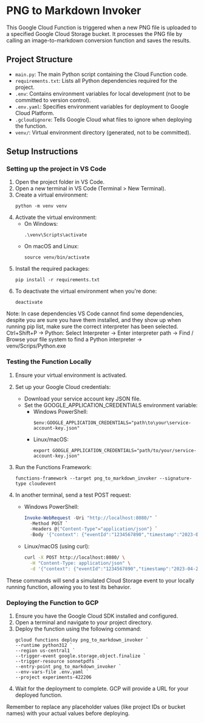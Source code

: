 # PNG to Markdown Invoker

This Google Cloud Function is triggered when a new PNG file is uploaded to a specified Google Cloud Storage bucket. It processes the PNG file by calling an image-to-markdown conversion function and saves the results.

## Project Structure

- `main.py`: The main Python script containing the Cloud Function code.
- `requirements.txt`: Lists all Python dependencies required for the project.
- `.env`: Contains environment variables for local development (not to be committed to version control).
- `.env.yaml`: Specifies environment variables for deployment to Google Cloud Platform.
- `.gcloudignore`: Tells Google Cloud what files to ignore when deploying the function.
- `venv/`: Virtual environment directory (generated, not to be committed).

## Setup Instructions

### Setting up the project in VS Code

1. Open the project folder in VS Code.
2. Open a new terminal in VS Code (Terminal > New Terminal).
3. Create a virtual environment:
   ```
   python -m venv venv
   ```
4. Activate the virtual environment:
   - On Windows:
     ```
     .\venv\Scripts\activate
     ```
   - On macOS and Linux:
     ```
     source venv/bin/activate
     ```
5. Install the required packages:
   ```
   pip install -r requirements.txt
   ```
6. To deactivate the virtual environment when you're done:
   ```
   deactivate
   ```

Note: In case dependencies VS Code cannot find some dependencies, despite you are sure you have them installed, and they show up when running pip list, make sure the correct interpreter has been selected. Ctrl+Shift+P -> Python: Select Interpreter -> Enter interpreter path -> Find / Browse your file system to find a Python interpreter -> venv/Scrips/Python.exe

### Testing the Function Locally

1. Ensure your virtual environment is activated.
2. Set up your Google Cloud credentials:
   - Download your service account key JSON file.
   - Set the GOOGLE_APPLICATION_CREDENTIALS environment variable:
     - Windows PowerShell:
       ```
       $env:GOOGLE_APPLICATION_CREDENTIALS="path\to\your\service-account-key.json"
       ```
     - Linux/macOS:
       ```
       export GOOGLE_APPLICATION_CREDENTIALS="path/to/your/service-account-key.json"
       ```
3. Run the Functions Framework:
   ```
   functions-framework --target png_to_markdown_invoker --signature-type cloudevent
   ```
4. In another terminal, send a test POST request:

   - Windows PowerShell:
     ```powershell
     Invoke-WebRequest -Uri "http://localhost:8080/" `
       -Method POST `
       -Headers @{"Content-Type"="application/json"} `
       -Body '{"context": {"eventId":"1234567890","timestamp":"2023-04-23T07:00:00Z","eventType":"google.storage.object.finalize","resource":{"service":"storage.googleapis.com","name":"projects/_/buckets/sonnetpdfs/objects/3c64b0ab04ce0d54/png/page010.png"}},"data": {"bucket": "sonnetpdfs","name": "3c64b0ab04ce0d54/png/page010.png"}}'
     ```

   - Linux/macOS (using curl):
     ```bash
     curl -X POST http://localhost:8080/ \
       -H "Content-Type: application/json" \
       -d '{"context": {"eventId":"1234567890","timestamp":"2023-04-23T07:00:00Z","eventType":"google.storage.object.finalize","resource":{"service":"storage.googleapis.com","name":"projects/_/buckets/sonnetpdfs/objects/3c64b0ab04ce0d54/png/page010.png"}},"data": {"bucket": "sonnetpdfs","name": "3c64b0ab04ce0d54/png/page010.png"}}'
     ```

These commands will send a simulated Cloud Storage event to your locally running function, allowing you to test its behavior.

### Deploying the Function to GCP

1. Ensure you have the Google Cloud SDK installed and configured.
2. Open a terminal and navigate to your project directory.
3. Deploy the function using the following command:
   ```
   gcloud functions deploy png_to_markdown_invoker `
   --runtime python312 `
   --region us-central1 `
   --trigger-event google.storage.object.finalize `
   --trigger-resource sonnetpdfs `
   --entry-point png_to_markdown_invoker `
   --env-vars-file .env.yaml `
   --project experiments-422206
   ```
4. Wait for the deployment to complete. GCP will provide a URL for your deployed function.

Remember to replace any placeholder values (like project IDs or bucket names) with your actual values before deploying.
